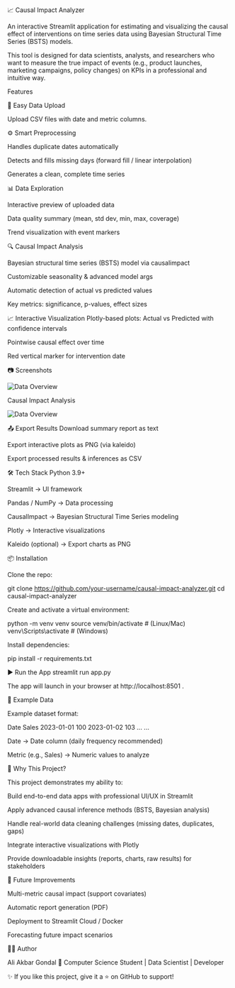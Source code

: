 📈 Causal Impact Analyzer

An interactive Streamlit application for estimating and visualizing the causal effect of interventions on time series data using Bayesian Structural Time Series (BSTS) models.

This tool is designed for data scientists, analysts, and researchers who want to measure the true impact of events (e.g., product launches, marketing campaigns, policy changes) on KPIs in a professional and intuitive way.

Features

📁 Easy Data Upload

 Upload CSV files with date and metric columns.

⚙️ Smart Preprocessing

 Handles duplicate dates automatically
 
 Detects and fills missing days (forward fill / linear interpolation)
 
 Generates a clean, complete time series

📊 Data Exploration

 Interactive preview of uploaded data
 
 Data quality summary (mean, std dev, min, max, coverage)
 
 Trend visualization with event markers

🔍 Causal Impact Analysis

 Bayesian structural time series (BSTS) model via causalimpact
 
 Customizable seasonality & advanced model args
 
 Automatic detection of actual vs predicted values

Key metrics: significance, p-values, effect sizes

📈 Interactive Visualization
Plotly-based plots:
 Actual vs Predicted with confidence intervals
 
 Pointwise causal effect over time
 
 Red vertical marker for intervention date

 📷 Screenshots

![Data Overview](assets/overview.png)

Causal Impact Analysis

![Data Overview](assets/impact.png)

📤 Export Results
 Download summary report as text
 
 Export interactive plots as PNG (via kaleido)
 
 Export processed results & inferences as CSV

🛠️ Tech Stack
Python 3.9+

Streamlit → UI framework

Pandas / NumPy → Data processing

CausalImpact → Bayesian Structural Time Series modeling

Plotly → Interactive visualizations

Kaleido (optional) → Export charts as PNG


📦 Installation

Clone the repo:

git clone https://github.com/your-username/causal-impact-analyzer.git
cd causal-impact-analyzer


Create and activate a virtual environment:

python -m venv venv
source venv/bin/activate   # (Linux/Mac)
venv\Scripts\activate      # (Windows)


Install dependencies:

pip install -r requirements.txt

▶️ Run the App
streamlit run app.py


The app will launch in your browser at http://localhost:8501
.

📂 Example Data

Example dataset format:

Date	Sales
2023-01-01	100
2023-01-02	103
...	...

Date → Date column (daily frequency recommended)

Metric (e.g., Sales) → Numeric values to analyze

🌟 Why This Project?

This project demonstrates my ability to:

Build end-to-end data apps with professional UI/UX in Streamlit

Apply advanced causal inference methods (BSTS, Bayesian analysis)

Handle real-world data cleaning challenges (missing dates, duplicates, gaps)

Integrate interactive visualizations with Plotly

Provide downloadable insights (reports, charts, raw results) for stakeholders

📌 Future Improvements

Multi-metric causal impact (support covariates)

Automatic report generation (PDF)

Deployment to Streamlit Cloud / Docker

Forecasting future impact scenarios

👨‍💻 Author

Ali Akbar Gondal
📌 Computer Science Student | Data Scientist | Developer

✨ If you like this project, give it a ⭐ on GitHub to support!
